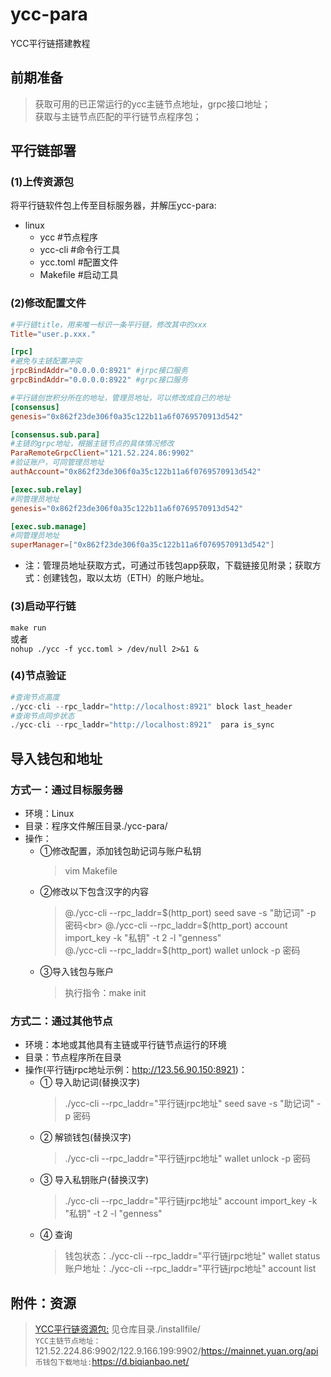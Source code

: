 # ycc-para 
YCC平行链搭建教程

## 前期准备
> 获取可用的已正常运行的ycc主链节点地址，grpc接口地址；<br>
> 获取与主链节点匹配的平行链节点程序包；

## 平行链部署
### (1)上传资源包
将平行链软件包上传至目标服务器，并解压ycc-para:

  * linux
    * ycc			    #节点程序
    * ycc-cli		  #命令行工具
    * ycc.toml		#配置文件
    * Makefile		#启动工具
### (2)修改配置文件
```ycc.toml
#平行链title，用来唯一标识一条平行链，修改其中的xxx
Title="user.p.xxx."

[rpc]
#避免与主链配置冲突
jrpcBindAddr="0.0.0.0:8921" #jrpc接口服务
grpcBindAddr="0.0.0.0:8922" #grpc接口服务

#平行链创世积分所在的地址，管理员地址，可以修改成自己的地址
[consensus]
genesis="0x862f23de306f0a35c122b11a6f0769570913d542"

[consensus.sub.para]
#主链的grpc地址，根据主链节点的具体情况修改
ParaRemoteGrpcClient="121.52.224.86:9902"
#验证账户，可同管理员地址
authAccount="0x862f23de306f0a35c122b11a6f0769570913d542"

[exec.sub.relay]
#同管理员地址
genesis="0x862f23de306f0a35c122b11a6f0769570913d542" 

[exec.sub.manage]
#同管理员地址
superManager=["0x862f23de306f0a35c122b11a6f0769570913d542"]
```
  * 注：管理员地址获取方式，可通过币钱包app获取，下载链接见附录；获取方式：创建钱包，取以太坊（ETH）的账户地址。
### (3)启动平行链
  `make run`
<br>或者<br>
  `nohup ./ycc -f ycc.toml > /dev/null 2>&1 &`

### (4)节点验证
```Python
#查询节点高度
./ycc-cli --rpc_laddr="http://localhost:8921" block last_header
#查询节点同步状态
./ycc-cli --rpc_laddr="http://localhost:8921"  para is_sync
```

## 导入钱包和地址
### 方式一：通过目标服务器
  * 环境：Linux
  * 目录：程序文件解压目录./ycc-para/
  * 操作：
    * ①修改配置，添加钱包助记词与账户私钥
      > vim Makefile
    * ②修改以下包含汉字的内容
      > @./ycc-cli --rpc_laddr=$(http_port) seed save -s "助记词"  -p 密码<br>
      > @./ycc-cli --rpc_laddr=$(http_port) account import_key -k "私钥" -t 2 -l "genness"<br>
      > @./ycc-cli --rpc_laddr=$(http_port) wallet unlock -p 密码<br>
    * ③导入钱包与账户
      > 执行指令：make init	

### 方式二：通过其他节点
  * 环境：本地或其他具有主链或平行链节点运行的环境
  * 目录：节点程序所在目录
  * 操作(平行链jrpc地址示例：http://123.56.90.150:8921)：
    * ①	导入助记词(替换汉字)
      > ./ycc-cli --rpc_laddr="平行链jrpc地址" seed save -s "助记词"  -p 密码
    * ②	解锁钱包(替换汉字)
      > ./ycc-cli --rpc_laddr="平行链jrpc地址" wallet unlock  -p 密码
    * ③	导入私钥账户(替换汉字)
      > ./ycc-cli --rpc_laddr="平行链jrpc地址" account import_key -k "私钥" -t 2 -l "genness"
    * ④	查询
      >钱包状态：./ycc-cli --rpc_laddr="平行链jrpc地址" wallet status <br>
      >账户地址：./ycc-cli --rpc_laddr="平行链jrpc地址" account list

## 附件：资源
>[YCC平行链资源包:](https://ycc12.oss-cn-heyuan.aliyuncs.com/ycc-para.zip) 见仓库目录./installfile/<br>
>`YCC主链节点地址：`121.52.224.86:9902/122.9.166.199:9902/https://mainnet.yuan.org/api<br>
>`币钱包下载地址:`https://d.biqianbao.net/



